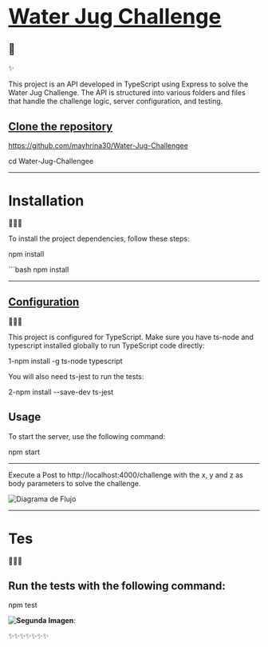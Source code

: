 ## <u><strong><h1>Water Jug Challenge</h1></strong></u>🫗

✨<p>This project is an API developed in TypeScript using Express to solve the Water Jug Challenge. The API is structured into various folders and files that handle the challenge logic, server configuration, and testing.</p>

<h2><u><strong>Clone the repository</strong></u></h2>

https://github.com/mayhrina30/Water-Jug-Challengee

<p>cd Water-Jug-Challengee</p>

-----------------------------------------------------------------

<h1>Installation</h1>👩🏽‍🔧

<p>To install the project dependencies, follow these steps:</p>

<p>npm install</p>
```bash
npm install

-------------------------------------------------------------------------------

<h2><u><strong>Configuration</strong></u></h2>👩🏽‍💻

<p>This project is configured for TypeScript. Make sure you have ts-node and typescript installed globally to run TypeScript code directly:

1-npm install -g ts-node typescript

You will also need ts-jest to run the tests:

2-npm install --save-dev ts-jest</p>

<h2><strong></u>Usage</strong></u></h2>

<p>To start the server, use the following command:
  
npm start</p>

--------------------------------------------------------------------------------------

Execute a Post to http://localhost:4000/challenge with the x, y and z as body parameters to solve the challenge.

![Diagrama de Flujo](https://github.com/mayhrina30/Water-Jug-Challengee/raw/main/images/Captura%20de%20pantalla%20(940).png)

---------------------------------------------------------------
<h1>Tes</h1>👩🏾‍🔬

<h2>Run the tests with the following command: </h2>

<p>npm test</p>

 **![Segunda Imagen](https://github.com/mayhrina30/Water-Jug-Challengee/raw/main/images/Captura%20de%20pantalla%20(936).png)**:

 

✨✨✨✨✨✨✨